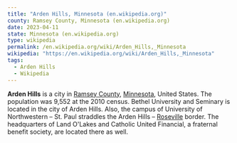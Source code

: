 ```yaml
---
title: "Arden Hills, Minnesota (en.wikipedia.org)"
county: Ramsey County, Minnesota (en.wikipedia.org)
date: 2023-04-11
state: Minnesota (en.wikipedia.org)
type: wikipedia
permalink: /en.wikipedia.org/wiki/Arden_Hills,_Minnesota
wikipedia: "https://en.wikipedia.org/wiki/Arden_Hills,_Minnesota"
tags:
  - Arden Hills
  - Wikipedia
---
```

**Arden Hills** is a city in [Ramsey County](/en.wikipedia.org/wiki/Roseville,_Minnesota), [Minnesota](/en.wikipedia.org/wiki/Minnesota), United States. The population was 9,552 at the 2010 census. Bethel University and Seminary is located in the city of Arden Hills. Also, the campus of University of Northwestern – St. Paul straddles the Arden Hills – [Roseville](/en.wikipedia.org/wiki/Roseville,_Minnesota) border. The headquarters of Land O'Lakes and Catholic United Financial, a fraternal benefit society, are located there as well.